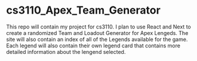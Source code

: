 # cs3110_Apex_Team_Generator
This repo will contain my project for cs3110. I plan to use React and Next to create a randomized Team and Loadout Generator for Apex Lengeds. The site will also contain an index of all of the Legends available for the game. Each legend will also contain their own legend card that contains more detailed information about the lengend selected.
